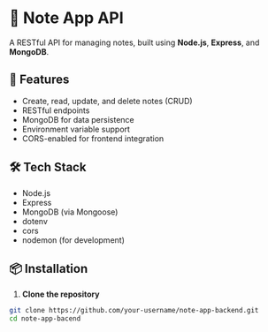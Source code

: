 # 📝 Note App API

A RESTful API for managing notes, built using **Node.js**, **Express**, and **MongoDB**.

## 🚀 Features

- Create, read, update, and delete notes (CRUD)
- RESTful endpoints
- MongoDB for data persistence
- Environment variable support
- CORS-enabled for frontend integration

## 🛠️ Tech Stack

- Node.js
- Express
- MongoDB (via Mongoose)
- dotenv
- cors
- nodemon (for development)

## 📦 Installation

1. **Clone the repository**

```bash
git clone https://github.com/your-username/note-app-backend.git
cd note-app-bacend
```
